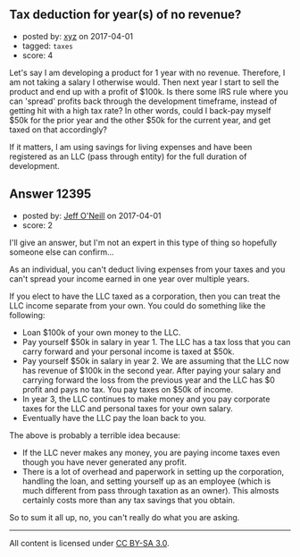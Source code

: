 ## Tax deduction for year(s) of no revenue?

- posted by: [xyz](https://stackexchange.com/users/1705326/xyz) on 2017-04-01
- tagged: `taxes`
- score: 4

Let's say I am developing a product for 1 year with no revenue.  Therefore, I am not taking a salary I otherwise would.  Then next year I start to sell the product and end up with a profit of $100k.  Is there some IRS rule where you can 'spread' profits back through the development timeframe, instead of getting hit with a high tax rate?  In other words, could I back-pay myself $50k for the prior year and the other $50k for the current year, and get taxed on that accordingly?

If it matters, I am using savings for living expenses and have been registered as an LLC (pass through entity) for the full duration of development.



## Answer 12395

- posted by: [Jeff O'Neill](https://stackexchange.com/users/46273/jeff-o-neill) on 2017-04-01
- score: 2

I'll give an answer, but I'm not an expert in this type of thing so hopefully someone else can confirm...

As an individual, you can't deduct living expenses from your taxes and you can't spread your income earned in one year over multiple years.

If you elect to have the LLC taxed as a corporation, then you can treat the LLC income separate from your own.  You could do something like the following:

 - Loan $100k of your own money to the LLC.
 - Pay yourself $50k in salary in year 1.  The LLC has a tax loss that you can carry forward and your personal income is taxed at $50k.
 - Pay yourself $50k in salary in year 2.  We are assuming that the LLC now has revenue of $100k in the second year.  After paying your salary and carrying forward the loss from the previous year and the LLC has $0 profit and pays no tax.  You pay taxes on $50k of income.
 - In year 3, the LLC continues to make money and you pay corporate taxes for the LLC and personal taxes for your own salary.
 - Eventually have the LLC pay the loan back to you.  

The above is probably a terrible idea because:

 - If the LLC never makes any money, you are paying income taxes even though you have never generated any profit.  
 - There is a lot of overhead and paperwork in setting up the corporation, handling the loan, and setting yourself up as an employee (which is much different from pass through taxation as an owner).  This almosts certainly costs more than any tax savings that you obtain.

So to sum it all up, no, you can't really do what you are asking.



---

All content is licensed under [CC BY-SA 3.0](https://creativecommons.org/licenses/by-sa/3.0/).
